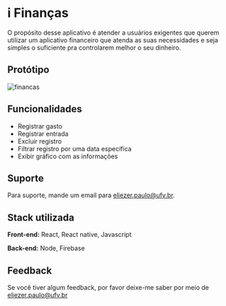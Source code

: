 
# i Finanças

O propósito desse aplicativo é atender a usuários exigentes que querem utilizar um aplicativo financeiro que atenda as suas necessidades e seja simples o suficiente pra controlarem melhor o seu dinheiro.


## Protótipo

![financas](https://user-images.githubusercontent.com/93846923/224460669-d545c8de-15df-4235-a03c-042386ee7d89.jpg)


## Funcionalidades

- Registrar gasto
- Registrar entrada
- Excluir registro
- Filtrar registro por uma data específica
- Exibir gráfico com as informações


## Suporte

Para suporte, mande um email para eliezer.paulo@ufv.br.


## Stack utilizada

**Front-end:** React, React native, Javascript

**Back-end:** Node, Firebase


## Feedback

Se você tiver algum feedback, por favor deixe-me saber por meio de eliezer.paulo@ufv.br

